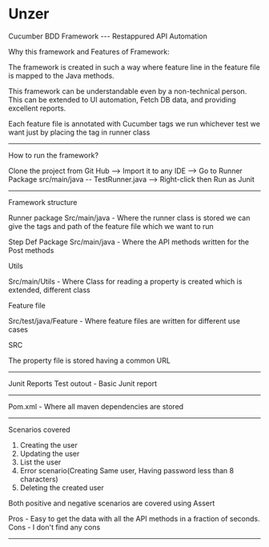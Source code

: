 # Unzer

Cucumber BDD Framework --- Restappured API Automation

Why this framework and Features of Framework:

The framework is created in such a way where feature line in the feature file is mapped to the Java methods.

This framework can be understandable even by a non-technical person. This can be extended to UI automation, Fetch DB data, and providing excellent reports.

Each feature file is annotated with Cucumber tags we run whichever test we want just by placing the tag in runner class

***************************************
How to run the framework?

Clone the project from Git Hub --> Import it to any IDE --> Go to Runner Package src/main/java -- TestRunner.java --> Right-click then Run as Junit

****************************************
Framework structure 

Runner package
Src/main/java - Where the runner class is stored we can give the tags and path of the feature file which we want to run

Step Def Package
Src/main/java - Where the API methods written for the Post methods

Utils

Src/main/Utils - Where Class for reading a property is created which is extended, different class

Feature file

Src/test/java/Feature - Where feature files are written for different use cases

SRC

The property file is stored having a common URL

************************************************
Junit Reports
Test outout - Basic Junit report

***********************************************

Pom.xml - Where all maven dependencies are stored

****************************************
Scenarios covered

1) Creating the user
2) Updating the user
3) List the user
4) Error scenario(Creating Same user, Having password less than 8 characters)
5) Deleting the created user

Both positive and negative scenarios are covered using Assert

Pros - Easy to get the data with all the API methods in a fraction of seconds. 
Cons - I don't find any cons

****************************************
